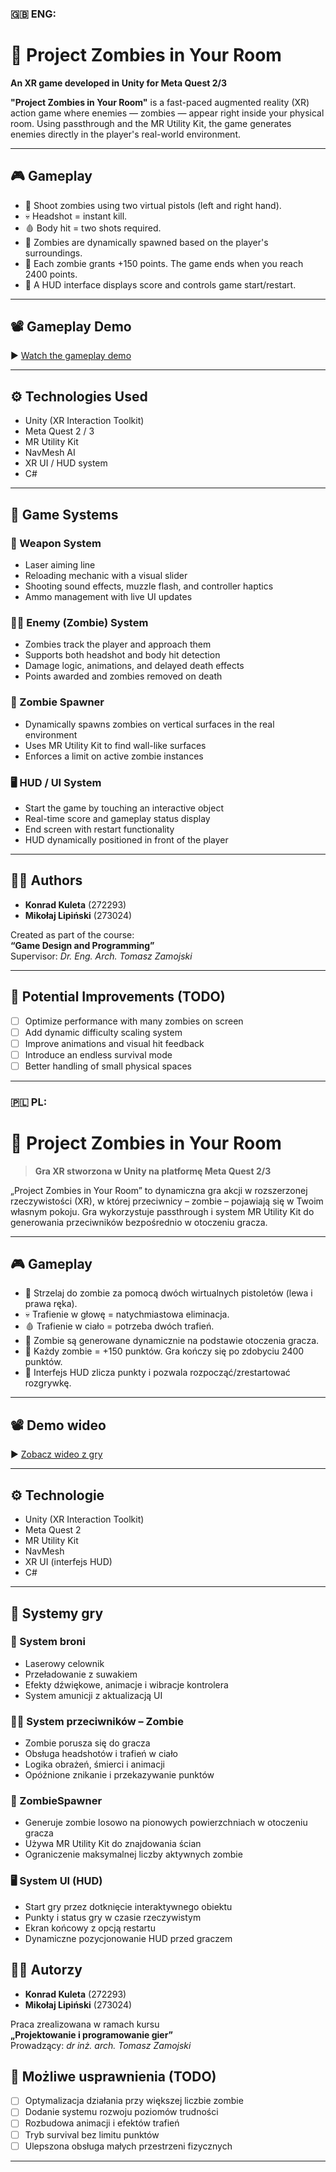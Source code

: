 ### 🇬🇧 ENG:

# 🧟 Project Zombies in Your Room

**An XR game developed in Unity for Meta Quest 2/3**

**"Project Zombies in Your Room"** is a fast-paced augmented reality (XR) action game where enemies — zombies — appear right inside your physical room. Using passthrough and the MR Utility Kit, the game generates enemies directly in the player's real-world environment.

---

## 🎮 Gameplay

- 🔫 Shoot zombies using two virtual pistols (left and right hand).
- 💀 Headshot = instant kill.
- 🩸 Body hit = two shots required.
- 🧠 Zombies are dynamically spawned based on the player's surroundings.
- 🎯 Each zombie grants +150 points. The game ends when you reach 2400 points.
- 🧾 A HUD interface displays score and controls game start/restart.

---

## 📽️ Gameplay Demo

▶️ [Watch the gameplay demo](https://drive.google.com/file/d/1O08tDdAkF74BuaQVlj9YG2NG-B723rcf/view?usp=sharing)

---

## ⚙️ Technologies Used

- Unity (XR Interaction Toolkit)
- Meta Quest 2 / 3
- MR Utility Kit
- NavMesh AI
- XR UI / HUD system
- C#

---

## 🔧 Game Systems

### 🔸 Weapon System
- Laser aiming line
- Reloading mechanic with a visual slider
- Shooting sound effects, muzzle flash, and controller haptics
- Ammo management with live UI updates

### 🧟‍♂️ Enemy (Zombie) System
- Zombies track the player and approach them
- Supports both headshot and body hit detection
- Damage logic, animations, and delayed death effects
- Points awarded and zombies removed on death

### 🧬 Zombie Spawner
- Dynamically spawns zombies on vertical surfaces in the real environment
- Uses MR Utility Kit to find wall-like surfaces
- Enforces a limit on active zombie instances

### 🖥️ HUD / UI System
- Start the game by touching an interactive object
- Real-time score and gameplay status display
- End screen with restart functionality
- HUD dynamically positioned in front of the player

---

## 👨‍💻 Authors

- **Konrad Kuleta** (272293)  
- **Mikołaj Lipiński** (273024)

Created as part of the course:  
**“Game Design and Programming”**  
Supervisor: _Dr. Eng. Arch. Tomasz Zamojski_

---

## 📌 Potential Improvements (TODO)

- [ ] Optimize performance with many zombies on screen
- [ ] Add dynamic difficulty scaling system
- [ ] Improve animations and visual hit feedback
- [ ] Introduce an endless survival mode
- [ ] Better handling of small physical spaces

---

### 🇵🇱 PL:

# 🧟 Project Zombies in Your Room

> **Gra XR stworzona w Unity na platformę Meta Quest 2/3**

„Project Zombies in Your Room” to dynamiczna gra akcji w rozszerzonej rzeczywistości (XR), w której przeciwnicy – zombie – pojawiają się w Twoim własnym pokoju. Gra wykorzystuje passthrough i system MR Utility Kit do generowania przeciwników bezpośrednio w otoczeniu gracza.

---

## 🎮 Gameplay

- 🔫 Strzelaj do zombie za pomocą dwóch wirtualnych pistoletów (lewa i prawa ręka).
- 💀 Trafienie w głowę = natychmiastowa eliminacja.
- 🩸 Trafienie w ciało = potrzeba dwóch trafień.
- 🧠 Zombie są generowane dynamicznie na podstawie otoczenia gracza.
- 🎯 Każdy zombie = +150 punktów. Gra kończy się po zdobyciu 2400 punktów.
- 🧾 Interfejs HUD zlicza punkty i pozwala rozpocząć/zrestartować rozgrywkę.

---

## 📽️ Demo wideo

▶️ [Zobacz wideo z gry](https://drive.google.com/file/d/1O08tDdAkF74BuaQVlj9YG2NG-B723rcf/view?usp=sharing)

---

## ⚙️ Technologie

- Unity (XR Interaction Toolkit)
- Meta Quest 2
- MR Utility Kit
- NavMesh
- XR UI (interfejs HUD)
- C#

---

## 🔧 Systemy gry

### 🔸 System broni
- Laserowy celownik
- Przeładowanie z suwakiem
- Efekty dźwiękowe, animacje i wibracje kontrolera
- System amunicji z aktualizacją UI

### 🧟‍♂️ System przeciwników – Zombie
- Zombie porusza się do gracza
- Obsługa headshotów i trafień w ciało
- Logika obrażeń, śmierci i animacji
- Opóźnione znikanie i przekazywanie punktów

### 🧬 ZombieSpawner
- Generuje zombie losowo na pionowych powierzchniach w otoczeniu gracza
- Używa MR Utility Kit do znajdowania ścian
- Ograniczenie maksymalnej liczby aktywnych zombie

### 🖥️ System UI (HUD)
- Start gry przez dotknięcie interaktywnego obiektu
- Punkty i status gry w czasie rzeczywistym
- Ekran końcowy z opcją restartu
- Dynamiczne pozycjonowanie HUD przed graczem

## 👨‍💻 Autorzy

- **Konrad Kuleta** (272293)  
- **Mikołaj Lipiński** (273024)

Praca zrealizowana w ramach kursu  
**„Projektowanie i programowanie gier”**  
Prowadzący: _dr inż. arch. Tomasz Zamojski_

## 📌 Możliwe usprawnienia (TODO)

- [ ] Optymalizacja działania przy większej liczbie zombie
- [ ] Dodanie systemu rozwoju poziomów trudności
- [ ] Rozbudowa animacji i efektów trafień
- [ ] Tryb survival bez limitu punktów
- [ ] Ulepszona obsługa małych przestrzeni fizycznych

---
